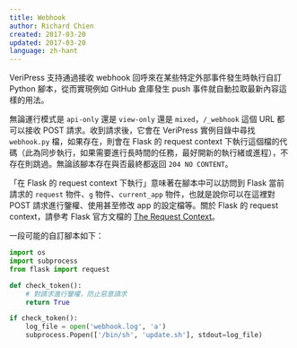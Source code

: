 ```yaml
---
title: Webhook
author: Richard Chien
created: 2017-03-20
updated: 2017-03-20
language: zh-hant
---
```


VeriPress 支持通過接收 webhook 回呼來在某些特定外部事件發生時執行自訂 Python 腳本，從而實現例如 GitHub 倉庫發生 push 事件就自動拉取最新內容這樣的用法。

無論運行模式是 `api-only` 還是 `view-only` 還是 `mixed`，`/_webhook` 這個 URL 都可以接收 POST 請求。收到請求後，它會在 VeriPress 實例目錄中尋找 `webhook.py` 檔，如果存在，則會在 Flask 的 request context 下執行這個檔的代碼（此為同步執行，如果需要進行長時間的任務，最好開新的執行緒或進程），不存在則跳過。無論該腳本存在與否最終都返回 `204 NO CONTENT`。

「在 Flask 的 request context 下執行」意味著在腳本中可以訪問到 Flask 當前請求的 `request` 物件、`g` 物件、`current_app` 物件，也就是說你可以在這裡對 POST 請求進行鑒權、使用甚至修改 app 的設定檔等。關於 Flask 的 request context，請參考 Flask 官方文檔的 [The Request Context](http://flask.pocoo.org/docs/0.12/reqcontext/)。

一段可能的自訂腳本如下：

```py
import os
import subprocess
from flask import request

def check_token():
    # 對請求進行鑒權，防止惡意請求
    return True

if check_token():
    log_file = open('webhook.log', 'a')
    subprocess.Popen(['/bin/sh', 'update.sh'], stdout=log_file)
```
